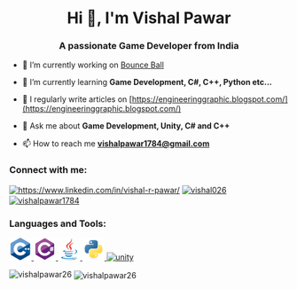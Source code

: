 <h1 align="center">Hi 👋, I'm Vishal Pawar</h1>
<h3 align="center">A passionate Game Developer from India</h3>

- 🔭 I’m currently working on [Bounce Ball](https://github.com/Vishalpawar03/Bounce-Ball)

- 🌱 I’m currently learning **Game Development, C#, C++, Python etc...**

- 📝 I regularly write articles on [https://engineeringgraphic.blogspot.com/](https://engineeringgraphic.blogspot.com/)

- 💬 Ask me about **Game Development, Unity, C# and C++**

- 📫 How to reach me **vishalpawar1784@gmail.com**

<h3 align="left">Connect with me:</h3>
<p align="left">
<a href="https://linkedin.com/in/https://www.linkedin.com/in/vishal-r-pawar/" target="blank"><img align="center" src="https://raw.githubusercontent.com/rahuldkjain/github-profile-readme-generator/master/src/images/icons/Social/linked-in-alt.svg" alt="https://www.linkedin.com/in/vishal-r-pawar/" height="30" width="40" /></a>
<a href="https://www.codechef.com/users/vishal026" target="blank"><img align="center" src="https://cdn.jsdelivr.net/npm/simple-icons@3.1.0/icons/codechef.svg" alt="vishal026" height="30" width="40" /></a>
<a href="https://www.hackerrank.com/vishalpawar1784" target="blank"><img align="center" src="https://raw.githubusercontent.com/rahuldkjain/github-profile-readme-generator/master/src/images/icons/Social/hackerrank.svg" alt="vishalpawar1784" height="30" width="40" /></a>
</p>

<h3 align="left">Languages and Tools:</h3>
<p align="left"> <a href="https://www.w3schools.com/cpp/" target="_blank" rel="noreferrer"> <img src="https://raw.githubusercontent.com/devicons/devicon/master/icons/cplusplus/cplusplus-original.svg" alt="cplusplus" width="40" height="40"/> </a> <a href="https://www.w3schools.com/cs/" target="_blank" rel="noreferrer"> <img src="https://raw.githubusercontent.com/devicons/devicon/master/icons/csharp/csharp-original.svg" alt="csharp" width="40" height="40"/> </a> <a href="https://www.java.com" target="_blank" rel="noreferrer"> <img src="https://raw.githubusercontent.com/devicons/devicon/master/icons/java/java-original.svg" alt="java" width="40" height="40"/> </a> <a href="https://www.python.org" target="_blank" rel="noreferrer"> <img src="https://raw.githubusercontent.com/devicons/devicon/master/icons/python/python-original.svg" alt="python" width="40" height="40"/> </a> <a href="https://unity.com/" target="_blank" rel="noreferrer"> <img src="https://www.vectorlogo.zone/logos/unity3d/unity3d-icon.svg" alt="unity" width="40" height="40"/> </a> </p>

<p><img align="left" src="https://github-readme-stats.vercel.app/api/top-langs?username=vishalpawar26&show_icons=true&locale=en&layout=compact" alt="vishalpawar26" /></p>

<p>&nbsp;<img align="center" src="https://github-readme-stats.vercel.app/api?username=vishalpawar26&show_icons=true&locale=en" alt="vishalpawar26" /></p>
